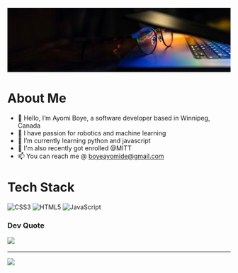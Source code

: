 ![My Bg Image](./assets/bg_profile_pic.jpg)

# About Me
- 👋 Hello, I’m Ayomi Boye, a software developer based in Winnipeg, Canada
- 👀 I have passion for robotics and machine learning
- 🌱 I’m currently learning python and javascript
- 💞️ I'm also recently got enrolled @MITT
- 📫 You can reach me @ boyeayomide@gmail.com

# Tech Stack
![CSS3](https://img.shields.io/badge/css3-%231572B6.svg?style=for-the-badge&logo=css3&logoColor=white) ![HTML5](https://img.shields.io/badge/html5-%23E34F26.svg?style=for-the-badge&logo=html5&logoColor=white) ![JavaScript](https://img.shields.io/badge/javascript-%23323330.svg?style=for-the-badge&logo=javascript&logoColor=%23F7DF1E)

### Dev Quote
![](https://quotes-github-readme.vercel.app/api?type=horizontal&theme=dark)

---
[![](https://visitcount.itsvg.in/api?id=Triple-A2000&icon=0&color=12)](https://visitcount.itsvg.in)

